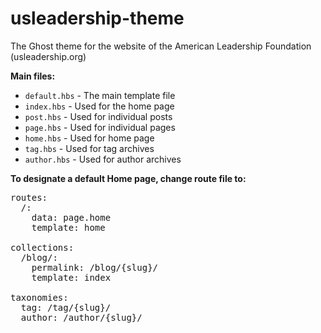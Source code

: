 # usleadership-theme
The Ghost theme for the website of the American Leadership Foundation (usleadership.org)

**Main files:**

- `default.hbs` - The main template file
- `index.hbs` - Used for the home page
- `post.hbs` - Used for individual posts
- `page.hbs` - Used for individual pages
- `home.hbs` - Used for home page
- `tag.hbs` - Used for tag archives
- `author.hbs` - Used for author archives

**To designate a default Home page, change route file to:**
<pre>
routes:
  /:
    data: page.home
    template: home

collections:
  /blog/:
    permalink: /blog/{slug}/
    template: index

taxonomies:
  tag: /tag/{slug}/
  author: /author/{slug}/
</pre>
